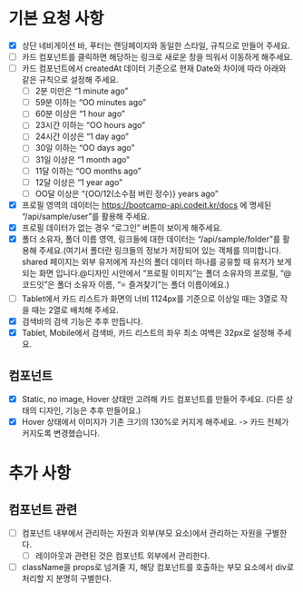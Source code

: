 # 기본 요청 사항
- [x] 상단 네비게이션 바, 푸터는 랜딩페이지와 동일한 스타일, 규칙으로 만들어 주세요.
- [ ] 카드 컴포넌트를 클릭하면 해당하는 링크로 새로운 창을 띄워서 이동하게 해주세요.
- [ ] 카드 컴포넌트에서 createdAt 데이터 기준으로 현재 Date와 차이에 따라 아래와 같은 규칙으로 설정해 주세요.
  - [ ]  2분 미만은 “1 minute ago”
  - [ ]  59분 이하는 “OO minutes ago”
  - [ ]  60분 이상은 “1 hour ago”
  - [ ]  23시간 이하는 “OO hours ago”
  - [ ]  24시간 이상은 “1 day ago”
  - [ ]  30일 이하는 “OO days ago”
  - [ ]  31일 이상은 “1 month ago”
  - [ ]  11달 이하는 “OO months ago”
  - [ ]  12달 이상은 “1 year ago”
  - [ ]  OO달 이상은 “{OO/12(소수점 버린 정수)} years ago”
- [x] 프로필 영역의 데이터는 https://bootcamp-api.codeit.kr/docs 에 명세된 “/api/sample/user”를 활용해 주세요.
- [x] 프로필 데이터가 없는 경우 “로그인” 버튼이 보이게 해주세요.
- [x] 폴더 소유자, 폴더 이름 영역, 링크들에 대한 데이터는 “/api/sample/folder”를 활용해 주세요.(여기서 폴더란 링크들의 정보가 저장되어 있는 객체를 의미합니다. shared 페이지는 외부 유저에게 자신의 폴더 데이터 하나를 공유할 때 유저가 보게되는 화면 입니다.@디자인 시안에서 “프로필 이미지”는 폴더 소유자의 프로필, “@코드잇”은 폴더 소유자 이름, “⭐️ 즐겨찾기”는 폴더 이름이에요.)
- [ ] Tablet에서 카드 리스트가 화면의 너비 1124px를 기준으로 이상일 때는 3열로 작을 때는 2열로 배치해 주세요.
- [x] 검색바의 검색 기능은 추후 만듭니다.
- [x] Tablet, Mobile에서 검색바, 카드 리스트의 좌우 최소 여백은 32px로 설정해 주세요.

## 컴포넌트
- [x] Static, no image, Hover 상태만 고려해 카드 컴포넌트를 만들어 주세요. (다른 상태의 디자인, 기능은 추후 만들어요.)
- [x] Hover 상태에서 이미지가 기존 크기의 130%로 커지게 해주세요. -> 카드 전체가 커지도록 변경했습니다.

# 추가 사항
## 컴포넌트 관련
- [ ] 컴포넌트 내부에서 관리하는 자원과 외부(부모 요소)에서 관리하는 자원을 구별한다.
  - [ ] 레이아웃과 관련된 것은 컴포넌트 외부에서 관리한다.
- [ ] className을 props로 넘겨줄 지, 해당 컴포넌트를 호출하는 부모 요소에서 div로 처리할 지 분명히 구별한다.
